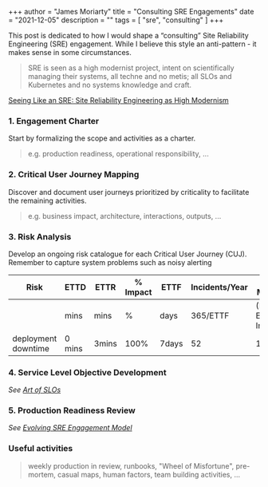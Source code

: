 +++
author = "James Moriarty"
title = "Consulting SRE Engagements"
date = "2021-12-05"
description = ""
tags = [
  "sre",
  "consulting"
]
+++

This post is dedicated to how I would shape a “consulting” Site Reliability Engineering (SRE) engagement. While I believe this style an anti-pattern - it makes sense in some circumstances.

>  SRE is seen as a high modernist project, intent on scientifically managing their systems, all techne and no metis; all SLOs and Kubernetes and no systems knowledge and craft.

[Seeing Like an SRE: Site Reliability Engineering as High Modernism](https://www.usenix.org/publications/loginonline/seeing-sre-site-reliability-engineering-high-modernism)

### 1. Engagement Charter

Start by formalizing the scope and activities as a charter.
> e.g. production readiness, operational responsibility, ...

### 2. Critical User Journey Mapping

Discover and document user journeys prioritized by criticality to facilitate the remaining activities.
> e.g. business impact, architecture, interactions, outputs, ...

### 3. Risk Analysis

Develop an ongoing risk catalogue for each Critical User Journey (CUJ). Remember to capture system problems such as noisy alerting

| Risk | ETTD | ETTR | % Impact | ETTF | Incidents/Year | Bad Minutes/Year               |
|------|------|------|----------|------|----------------|--------------------------------|
|      | mins | mins | %        | days | 365/ETTF       | (ETTD + ETTR) * Incidents/Year |
| deployment downtime | 0 mins | 3mins | 100% | 7days | 52 | 156min                      |

### 4. Service Level Objective Development

_See [Art of SLOs](https://sre.google/resources/practices-and-processes/art-of-slos/)_

### 5. Production Readiness Review

_See [Evolving SRE Engagement Model](https://sre.google/sre-book/evolving-sre-engagement-model/)_

### Useful activities

> weekly production in review, runbooks, "Wheel of Misfortune", pre-mortem, casual maps, human factors, team building activities, ...
